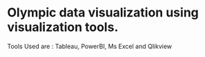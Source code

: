# Olympic data visualization using visualization tools.

Tools Used are : Tableau, PowerBI, Ms Excel and Qlikview
